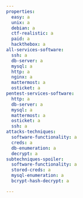 ```yaml
---
properties:
  easy: a
  unix: a
  debian: a
  ctf-realistic: a
  paid: a
  hackthebox: a
all-services-software:
  ssh: a
  db-server: a
  mysql: a
  http: a
  nginx: a
  mattermost: a
  osticket: a
pentest-services-software:
  http: a
  db-server: a
  mysql: a
  mattermost: a
  osticket: a
  ssh: a
attacks-techniques:
  software-functionality: a
  creds: a
  db-enumeration: a
  decrypt: a
subtechniques-spoiler:
  software-functionality: a
  stored-creds: a
  mysql-enumeration: a
  bcrypt-hash-decrypt: a

---
```

